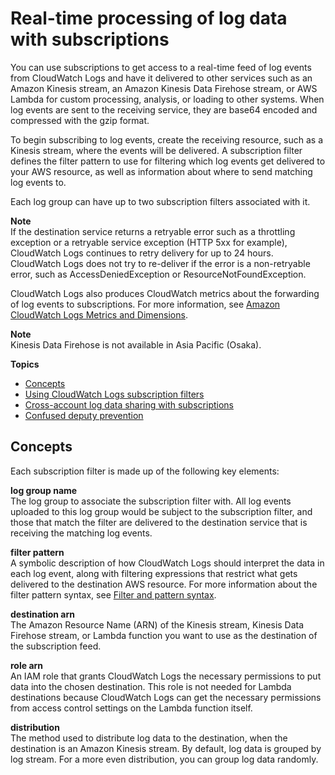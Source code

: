 # Real\-time processing of log data with subscriptions<a name="Subscriptions"></a>

You can use subscriptions to get access to a real\-time feed of log events from CloudWatch Logs and have it delivered to other services such as an Amazon Kinesis stream, an Amazon Kinesis Data Firehose stream, or AWS Lambda for custom processing, analysis, or loading to other systems\. When log events are sent to the receiving service, they are base64 encoded and compressed with the gzip format\.

To begin subscribing to log events, create the receiving resource, such as a Kinesis stream, where the events will be delivered\. A subscription filter defines the filter pattern to use for filtering which log events get delivered to your AWS resource, as well as information about where to send matching log events to\.

Each log group can have up to two subscription filters associated with it\.

**Note**  
If the destination service returns a retryable error such as a throttling exception or a retryable service exception \(HTTP 5xx for example\), CloudWatch Logs continues to retry delivery for up to 24 hours\. CloudWatch Logs does not try to re\-deliver if the error is a non\-retryable error, such as AccessDeniedException or ResourceNotFoundException\. 

CloudWatch Logs also produces CloudWatch metrics about the forwarding of log events to subscriptions\. For more information, see [Amazon CloudWatch Logs Metrics and Dimensions](https://docs.aws.amazon.com/AmazonCloudWatch/latest/monitoring/cwl-metricscollected.html)\.

**Note**  
Kinesis Data Firehose is not available in Asia Pacific \(Osaka\)\.

**Topics**
+ [Concepts](#subscription-concepts)
+ [Using CloudWatch Logs subscription filters](SubscriptionFilters.md)
+ [Cross\-account log data sharing with subscriptions](CrossAccountSubscriptions.md)
+ [Confused deputy prevention](Subscriptions-confused-deputy.md)

## Concepts<a name="subscription-concepts"></a>

Each subscription filter is made up of the following key elements:

**log group name**  
The log group to associate the subscription filter with\. All log events uploaded to this log group would be subject to the subscription filter, and those that match the filter are delivered to the destination service that is receiving the matching log events\.

**filter pattern**  
A symbolic description of how CloudWatch Logs should interpret the data in each log event, along with filtering expressions that restrict what gets delivered to the destination AWS resource\. For more information about the filter pattern syntax, see [Filter and pattern syntax](FilterAndPatternSyntax.md)\.

**destination arn**  
The Amazon Resource Name \(ARN\) of the Kinesis stream, Kinesis Data Firehose stream, or Lambda function you want to use as the destination of the subscription feed\.

**role arn**  
An IAM role that grants CloudWatch Logs the necessary permissions to put data into the chosen destination\. This role is not needed for Lambda destinations because CloudWatch Logs can get the necessary permissions from access control settings on the Lambda function itself\.

**distribution**  
The method used to distribute log data to the destination, when the destination is an Amazon Kinesis stream\. By default, log data is grouped by log stream\. For a more even distribution, you can group log data randomly\.